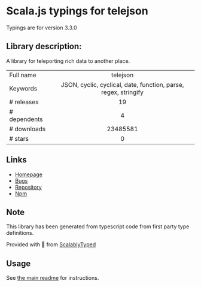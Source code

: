 
# Scala.js typings for telejson

Typings are for version 3.3.0

## Library description:
A library for teleporting rich data to another place.

|                    |                 |
| ------------------ | :-------------: |
| Full name          | telejson |
| Keywords           | JSON, cyclic, cyclical, date, function, parse, regex, stringify |
| # releases         | 19 |
| # dependents       | 4 |
| # downloads        | 23485581 |
| # stars            | 0 |

## Links
- [Homepage](https://github.com/storybooks/telejson)
- [Bugs](https://github.com/storybooks/telejson/issues)
- [Repository](https://github.com/storybooks/telejson)
- [Npm](https://www.npmjs.com/package/telejson)
    


## Note
This library has been generated from typescript code from first party type definitions.

Provided with :purple_heart: from [ScalablyTyped](https://github.com/oyvindberg/ScalablyTyped)

## Usage
See [the main readme](../../readme.md) for instructions.


